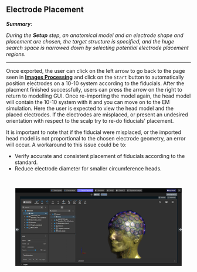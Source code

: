 ## Electrode Placement

**_Summary_**: 

_During the **Setup** step, an anatomical model and an electrode shape and placement are chosen, the target structure is specified, and the huge search space is narrowed down by selecting potential electrode placement regions._

----

Once exported, the user can click on the left arrow to go back to the page seen in [**Images Processing**](/docs/services/personalizer.md) and click on the ```Start``` button to automatically position electrodes on a 10-10 system according to the fiducials. After the placment finished successfully, users can press the arrow on the right to return to modelling GUI. Once re-importing the model again, the head model will contain the 10-10 system with it and you can move on to the EM simulation. Here the user is expected to view the head model and the placed electrodes. If the electrodes are misplaced, or present an undesired orientation with respect to the scalp try to re-do fiducials' placement.

It is important to note that if the fiducial were misplaced, or the imported head model is not proportional to the chosen electrode geometry, an error will occur. A workaround to this issue could be to:

*  Verify accurate and consistent placement of fiducials according to the standard.
*  Reduce electrode diameter for smaller circumference heads.


<br>
<p align="center">
  <img width="90%" src="../../assets/quickguide/fiducial_placement_3.png">
</p>
